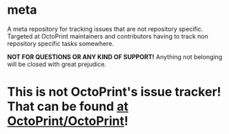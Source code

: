 # meta

A meta repository for tracking issues that are not repository specific. Targeted at OctoPrint maintainers and contributors having to track non repository specific tasks somewhere. 

**NOT FOR QUESTIONS OR ANY KIND OF SUPPORT!** Anything not belonging will be closed with great prejudice.

# This is not OctoPrint's issue tracker! That can be found [at OctoPrint/OctoPrint](https://github.com/OctoPrint/OctoPrint/issues/new/choice)!
